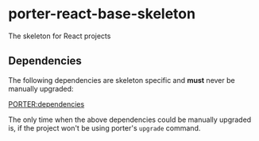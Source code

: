 # porter-react-base-skeleton

The skeleton for React projects

## Dependencies

The following dependencies are skeleton specific and **must** never be manually upgraded:

<PORTER:dependencies>

The only time when the above dependencies could be manually upgraded is, if the project won't be
using porter's `upgrade` command.
